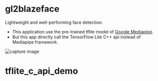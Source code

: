 # gl2blazeface
Lightweight and well-performing face detection.
- This application use the pre-trained tflite model of [Google Mediapipe](https://github.com/google/mediapipe/tree/master/mediapipe/models).
- But this app directly call the TensorFlow Lite C++ api instead of  Mediapipe framework.

 ![capture image](tflite_blazeface_mov.gif "capture image")

# tflite_c_api_demo
